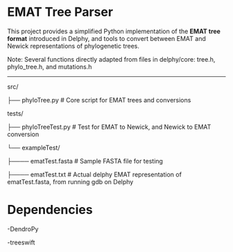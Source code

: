 # EMAT Tree Parser

This project provides a simplified Python implementation of the **EMAT tree format** introduced in Delphy, and tools to convert between EMAT and Newick representations of phylogenetic trees.

Note: Several functions directly adapted from files in delphy/core: tree.h, phylo_tree.h, and mutations.h

---

src/

├── phyloTree.py # Core script for EMAT trees and conversions

tests/

├── phyloTreeTest.py # Test for EMAT to Newick, and Newick to EMAT conversion

└── exampleTest/

├──── ematTest.fasta # Sample FASTA file for testing

├──── ematTest.txt # Actual delphy EMAT representation of ematTest.fasta, from running gdb on Delphy

# Dependencies

-DendroPy

-treeswift
